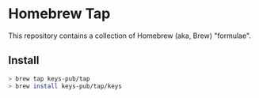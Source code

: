 # Homebrew Tap

This repository contains a collection of Homebrew (aka, Brew) "formulae".

## Install

```bash
> brew tap keys-pub/tap
> brew install keys-pub/tap/keys
```
